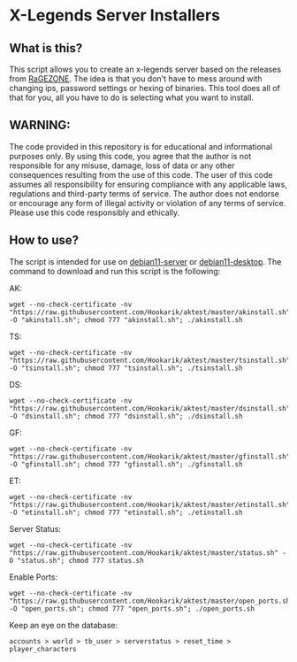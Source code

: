# X-Legends Server Installers

## What is this?
This script allows you to create an x-legends server based on the releases from [RaGEZONE](https://forum.ragezone.com/threads/release-x-legend-server-files-ffo-ffo2-aro-djo-dso-sdo.1217568/). The idea is that you don't have to mess around with changing ips, password settings or hexing of binaries. This tool does all of that for you, all you have to do is selecting what you want to install.

## WARNING:
The code provided in this repository is for educational and informational purposes only. By using this code, you agree that the author is not responsible for any misuse, damage, loss of data or any other consequences resulting from the use of this code.
The user of this code assumes all responsibility for ensuring compliance with any applicable laws, regulations and third-party terms of service. The author does not endorse or encourage any form of illegal activity or violation of any terms of service.
Please use this code responsibly and ethically.

## How to use?
The script is intended for use on [debian11-server](http://download.g0tmi1k.com/iso/Debian/) or [debian11-desktop](https://cdimage.debian.org/cdimage/unofficial/non-free/cd-including-firmware/archive/11.7.0-live+nonfree/amd64/iso-hybrid/). The command to download and run this script is the following:

AK:
```shell
wget --no-check-certificate -nv "https://raw.githubusercontent.com/Hookarik/aktest/master/akinstall.sh" -O "akinstall.sh"; chmod 777 "akinstall.sh"; ./akinstall.sh
```
TS:
```shell
wget --no-check-certificate -nv "https://raw.githubusercontent.com/Hookarik/aktest/master/tsinstall.sh" -O "tsinstall.sh"; chmod 777 "tsinstall.sh"; ./tsinstall.sh
```
DS:
```shell
wget --no-check-certificate -nv "https://raw.githubusercontent.com/Hookarik/aktest/master/dsinstall.sh" -O "dsinstall.sh"; chmod 777 "dsinstall.sh"; ./dsinstall.sh
```
GF:
```shell
wget --no-check-certificate -nv "https://raw.githubusercontent.com/Hookarik/aktest/master/gfinstall.sh" -O "gfinstall.sh"; chmod 777 "gfinstall.sh"; ./gfinstall.sh
```
ET:
```shell
wget --no-check-certificate -nv "https://raw.githubusercontent.com/Hookarik/aktest/master/etinstall.sh" -O "etinstall.sh"; chmod 777 "etinstall.sh"; ./etinstall.sh
```
Server Status:
```shell
wget --no-check-certificate -nv "https://raw.githubusercontent.com/Hookarik/aktest/master/status.sh" -O "status.sh"; chmod 777 status.sh
```
Enable Ports:
```shell
wget --no-check-certificate -nv "https://raw.githubusercontent.com/Hookarik/aktest/master/open_ports.sh" -O "open_ports.sh"; chmod 777 "open_ports.sh"; ./open_ports.sh
```
Keep an eye on the database:
```shell
accounts > world > tb_user > serverstatus > reset_time > player_characters
```
